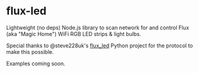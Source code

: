 # flux-led
Lightweight (no deps) Node.js library to scan network for and control Flux (aka \"Magic Home\") WiFi RGB LED strips &amp; light bulbs.

Special thanks to @steve228uk's [flux_led](https://github.com/beville/flux_led) Python project for the protocol to make this possible.

Examples coming soon.
